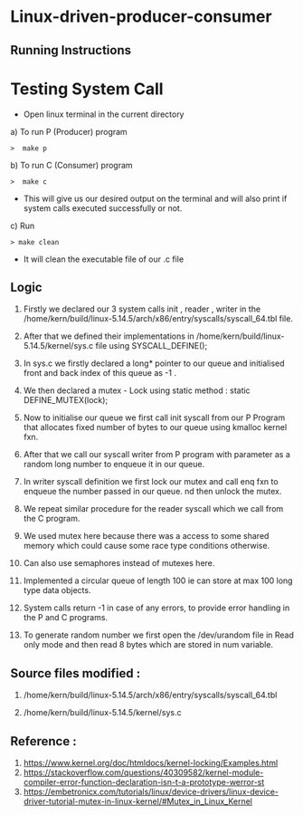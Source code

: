 # Linux-driven-producer-consumer

Running Instructions
----------------------

# Testing System Call
    
- Open linux terminal in the current directory

a) To run P (Producer) program
    
    >  make p

b) To run C (Consumer) program 
    
    >  make c 

- This will give us our desired output on the terminal and will also print if  system calls executed successfully or not.

c) Run
    
    > make clean

- It will clean the executable file of our .c file


Logic
------

1. Firstly we declared our 3 system calls init , reader , writer in the /home/kern/build/linux-5.14.5/arch/x86/entry/syscalls/syscall_64.tbl file.

2. After that we defined their implementations in /home/kern/build/linux-5.14.5/kernel/sys.c file using SYSCALL_DEFINE();

3. In sys.c we firstly declared a long* pointer to our queue and initialised front and back index of this queue as -1 .

4. We then declared a mutex - Lock using static method : static DEFINE_MUTEX(lock);

5. Now to initialise our queue we first call init syscall from our P Program that allocates fixed number of bytes to our queue using kmalloc kernel fxn.

6. After that we call our syscall writer from P program with parameter as a random long number to enqueue it in our queue.

7. In writer syscall definition we first lock our mutex and call enq fxn to enqueue the number passed in our queue. nd then unlock the mutex.

8. We repeat similar procedure for the reader syscall which we call from the C program.

9. We used mutex here because there was a access to some shared memory which could cause some race type conditions otherwise.

10. Can also use semaphores instead of mutexes here.

11. Implemented a circular queue of length 100 ie can store at max 100 long type data objects.

12. System calls return -1 in case of any errors, to provide error handling in the P and C programs.

13. To generate random number we first open the /dev/urandom file in Read only mode and then read 8 bytes which are stored in num variable.

Source files modified :
-------------------------

1. /home/kern/build/linux-5.14.5/arch/x86/entry/syscalls/syscall_64.tbl

2. /home/kern/build/linux-5.14.5/kernel/sys.c


Reference :
----------------

1. https://www.kernel.org/doc/htmldocs/kernel-locking/Examples.html
2. https://stackoverflow.com/questions/40309582/kernel-module-compiler-error-function-declaration-isn-t-a-prototype-werror-st
3. https://embetronicx.com/tutorials/linux/device-drivers/linux-device-driver-tutorial-mutex-in-linux-kernel/#Mutex_in_Linux_Kernel
